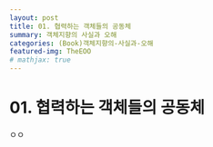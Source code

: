 ```yaml
---
layout: post
title: 01. 협력하는 객체들의 공동체
summary: 객체지향의 사실과 오해
categories: (Book)객체지향의-사실과-오해
featured-img: TheEOO
# mathjax: true
---
```




# 01. 협력하는 객체들의 공동체

ㅇㅇ